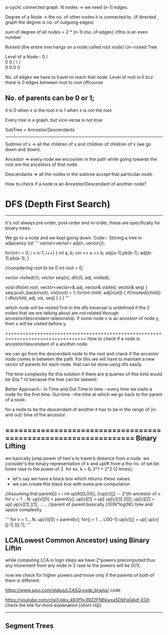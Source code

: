 a-cyclic connected graph.
N nodes -> we need (n-1) edges.

Degree of a Node -> the no. of other nodes it is connected to. 
(if directed graph the degree is no. of outgoing edges)

sum of degree of all nodes = 2 * (n-1) {no. of edges}
//this is an even number 

Rooted {the entire tree hangs on a node called root node} 
Un-rooted Tree 

Level of a Node:-
     0
    / \
   0   0
  / \ / \
 0  0 0  0

No. of edges we have to travel to reach that node. 
Level of root is 0 bcz there is 0 edges between root to root offcourse

No. of parents can be 0 or 1;
-----------------------------
it is 0 when x is the root
it is 1 when x is not the root

Every tree is a graph, but vice-versa is not true.


SubTree + Ancestor/Descendants
--------  -------------------
Subtree of x -> all the children of x and children of children of x (we go down and down).

Ancestor => every node we encounter in the path while going towards the root are the ancestors of that node.

Descendants => all the nodes in the subtree accept that particular node. 

How to check if a node is an Ancestor/Descendant of another node?

# DFS (Depth First Search)
--------------------------
It's not always pre-order, post-order and in-order, these are specifically for binary trees. 

We go to a node and we kept going down. 
Code:-
Storing a tree in adjacency list
'''
  vector<vector<int>> adj(n, vector<int>());

  for(int i = 0; i < n-1; i++) {
    int a, b;
    cin >> a >> b;
    adj[a-1].pb(b-1);
    adj[b-1].pb(a-1);
  }

  //considering root to be 0 
  int root = 0;

  vector<bool> visited(n);
  vector<int> seq(n);
  dfs(0, adj, visited);

  void dfs(int root, vector<vector<int>>& adj, vector<bool>& visited, vector<int>& seq) {
    seq.push_back(root);
    vis[root] = 1;
    for(int child: adj[root]) {
      if(!visited[child]) {
        dfs(child, adj, vis, seq)
      }
    }
  }
'''

which node will be visited first in the dfs traversal is undefined if the 2 nodes that we are talking about are not related through ancestor/descendant relationship.
if some node x is an ancestor of node y, then x will be visited before y.   

==================================================================================
How to check if a node is ancestor/descendant of a another node. 

we can go from the descendant node to the root and check if the ancestor node comes in between the path. 
For this we will have to maintain a new vector of parents for each node. that can be done using dfs easily. 

The time complexity for this solution if there are q queries of this kind would be O(q * n) because the tree can be skewed. 

Better Approach:-
In Time and Out Time
In time - every  time we visits a node for the first time. 
Out time - the time at which we go back to the parent of a node. 

for a node to be the descendant of another it has to be in the range of (in and out) time of the ancestor. 

================================================================
Binary Lifting 
--------------
we basically jump power of two's to travel k distance from a node.
we consider's the binary representation of k and uplift from a the no. of set bit times rase to the power of 2.
for ex. k = 6, 2^1 + 2^2 (2 times);

* let's say we have a black box which returns these values
* we can create this black box with some pre-computation

//Assuming that parent[i] < i
int up[N][LOG];
//up[v][j] -- 2^jth ancestor of v
for v = 1 .. N:
  up[v][0] = parent[v];
  up[v][1] = up[ up[v][0] ][0];
  up[v][2] = up[ up[v][1] ][1];
  ......
  //parent of parent basically 
  //O(N*log(N)) time and space complexity

'''
for v = 1....N:
  up[v][0] = parent[v];
  for(j = 1 ... LOG-1)
    up[v][j] = up[ up[v][j-1] ][j-1];
'''

LCA(Lowest Common Ancestor) using Binary Liftin
---------------------------
while computing LCA in logn steps
we have 2^powers precomputed thus any movement from any node in 2 rase to the powers will be O(1);

now we check for higher powers and move only if the parents of both of them is different.

https://www.spoj.com/status/LCASQ,code_brains/
code 


https://youtube.com/clip/Ugkx_k63f1lv39ZZFNEkwxa5DbFaGAqf-EGh
check the link for more explanation [short clip]

--------------
Segment Trees
--------------




  













